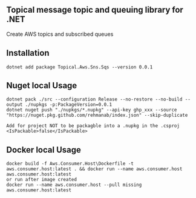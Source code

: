 ## Topical message topic and queuing library for .NET
Create AWS topics and subscribed queues

## Installation
```
dotnet add package Topical.Aws.Sns.Sqs --version 0.0.1
```
## Nuget local Usage
```
dotnet pack ./src --configuration Release --no-restore --no-build --output ./nupkgs -p:PackageVersion=0.0.1
dotnet nuget push "./nupkgs/*.nupkg" --api-key ghp_xxx --source "https://nuget.pkg.github.com/rehmanab/index.json" --skip-duplicate

Add for project NOT to be packagble into a .nupkg in the .csproj
<IsPackable>false</IsPackable>
```

## Docker local Usage
```
docker build -f Aws.Consumer.Host\Dockerfile -t aws.consumer.host:latest . && docker run --name aws.consumer.host aws.consumer.host:latest
or run after image created
docker run --name aws.consumer.host --pull missing aws.consumer.host:latest
```